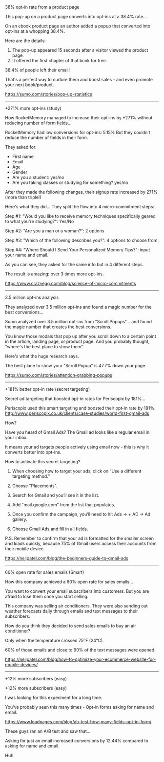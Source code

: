 38% opt-in rate from a product page

This pop-up on a product page converts into opt-ins at a 38.4% rate...

On an ebook product page an author added a popup that converted into opt-ins at a whopping 38.4%.

Here are the details:

1. The pop-up appeared 15 seconds after a visitor viewed the product page.
2. It offered the first chapter of that book for free.

38.4% of people left their email!

That's a perfect way to nurture them and boost sales - and even promote your next book/product.

https://sumo.com/stories/pop-up-statistics


----



+271% more opt-ins (study)

How RocketMemory managed to increase their opt-ins by +271% without reducing number of form fields...

RocketMemory had low conversions for opt-ins: 5.15%
But they couldn't reduce the number of fields in their form.

They asked for:
+ First name
+ Email
+ Age
+ Gender
+ Are you a student: yes/no
+ Are you taking classes or studying for something? yes/no


After they made the following changes, their signup rate increased by 271% (more than triple!)

Here's what they did...
They split the flow into 4 micro-commitment steps:

Step #1: "Would you like to receive memory techniques specifically geared to what you're studying?": Yes/No

Step #2: "Are you a man or a woman?": 2 options

Step #3: "Which of the following describes you?": 4 options to choose from.

Step #4: "Where Should I Send Your Personalized Memory Tips?": input your name and email.

As you can see, they asked for the same info but in 4 different steps.

The result is amazing:
over 3 times more opt-ins.

https://www.crazyegg.com/blog/science-of-micro-commitments


----

3.5 million opt-ins analysis


They analyzed over 3.5 million opt-ins and found a magic number for the best conversions...

Sumo analyzed over 3.5 million opt-ins from "Scroll Popups"...
and found the magic number that creates the best conversions.

You know those modals that pop up after you scroll down to a certain point in the article, landing page, or product page.
And you probably thought, “where's the best place to show them”.

Here's what the huge research says.

The best place to show your "Scroll Popup" is 47.7% down your page.


https://sumo.com/stories/attention-grabbing-popups

---


+181% better opt-in rate (secret targeting)

Secret ad targeting that boosted opt-in rates for Periscopix by 181%...


Periscopix used this smart targeting and boosted their opt-in rate by 181%.
http://www.periscopix.co.uk/clients/case-studies/world-first-gmail-ads

How?

Have you heard of Gmail Ads?
The Gmail ad looks like a regular email in your inbox.

It means your ad targets people actively using email now - this is why it converts better into opt-ins.


How to activate this secret targeting?

1. When choosing how to target your ads,
click on “Use a different targeting method.”

2. Choose "Placements".

3. Search for Gmail and you’ll see it in the list.

4. Add “mail.google.com” from the list that populates.

5. Once you confirm the campaign, you’ll need to hit Ads -> + AD -> Ad gallery.

6. Choose Gmail Ads and fill in all fields.

P.S. Remember to confirm that your ad is formatted for the smaller screen and loads quickly, because 75% of Gmail users access their accounts from their mobile device.

https://neilpatel.com/blog/the-beginners-guide-to-gmail-ads

---


60% open rate for sales emails (Smart)

How this company achieved a 60% open rate for sales emails...

You want to convert your email subscribers into customers.
But you are afraid to lose them once you start selling.

This company was selling air conditioners.
They were also sending out weather forecasts daily through emails and text messages to their subscribers.

How do you think they decided to send sales emails to buy an air conditioner?

Only when the temperature crossed 75°F (24°C).

60% of those emails and close to 90% of the text messages were opened.


https://neilpatel.com/blog/how-to-optimize-your-ecommerce-website-for-mobile-devices/

---

+12% more subscribers (easy)

+12% more subscribers (easy)

I was looking for this experiment for a long time.

You’ve probably seen this many times -
Opt-in forms asking for name and email.

https://www.leadpages.com/blog/ab-test-how-many-fields-opt-in-form/

These guys ran an A/B test and saw that...

Asking for just an email increased conversions by 12.44% compared to asking for name and email.

Huh.
